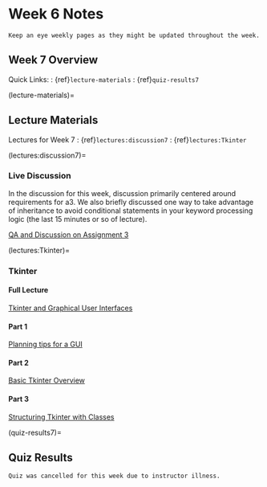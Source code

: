 Week 6 Notes
============================

```{note}
Keep an eye weekly pages as they might be updated throughout the week.
```

## Week 7 Overview

Quick Links:
: {ref}`lecture-materials`
: {ref}`quiz-results7`

(lecture-materials)=
## Lecture Materials

Lectures for Week 7
: {ref}`lectures:discussion7`
: {ref}`lectures:Tkinter`

(lectures:discussion7)=

### Live Discussion

In the discussion for this week, discussion primarily centered around requirements for a3. We also briefly discussed one way to take advantage of inheritance to avoid conditional statements in your keyword processing logic (the last 15 minutes or so of lecture).

[QA and Discussion on Assignment 3](https://uci.yuja.com/V/Video?v=2615891&node=9376594&a=86342245&autoplay=1)

(lectures:Tkinter)=
### Tkinter

#### Full Lecture
[Tkinter and Graphical User Interfaces](https://uci.yuja.com/V/Video?v=2301628&node=8312739&a=2055913874&autoplay=1)
#### Part 1
[Planning tips for a GUI](https://uci.yuja.com/V/Video?v=2311938&node=8335521&a=285910547&autoplay=1)
#### Part 2
[Basic Tkinter Overview](https://uci.yuja.com/V/Video?v=2311950&node=8335572&a=1924101216&autoplay=1)
#### Part 3
[Structuring Tkinter with Classes](https://uci.yuja.com/V/Video?v=2311976&node=8335658&a=1815687944&autoplay=1)

(quiz-results7)=
## Quiz Results

```{note}
Quiz was cancelled for this week due to instructor illness.

```

